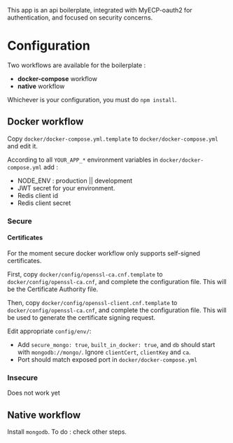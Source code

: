 This app is an api boilerplate, integrated with MyECP-oauth2 for authentication, 
and focused on security concerns.

# Configuration

Two workflows are available for the boilerplate :
   - **docker-compose** workflow
   - **native** workflow
   
Whichever is your configuration, you must do `npm install`.
    

## Docker workflow

Copy `docker/docker-compose.yml.template` to `docker/docker-compose.yml` and edit it.

According to all `YOUR_APP_*` environment variables in `docker/docker-compose.yml` add :
- NODE_ENV : production || development
- JWT secret for your environment.
- Redis client id
- Redis client secret

### Secure

#### Certificates

For the moment secure docker workflow only supports self-signed certificates.

First, copy `docker/config/openssl-ca.cnf.template` to `docker/config/openssl-ca.cnf`, and complete the configuration file.
This will be the Certificate Authority file.

Then, copy `docker/config/openssl-client.cnf.template` to `docker/config/openssl-ca.cnf`, and complete the configuration file.
This will be used to generate the certificate signing request.

Edit appropriate `config/env/`:
- Add `secure_mongo: true`, `built_in_docker: true`, and `db` should start with `mongodb://mongo/`. Ignore `clientCert`, `clientKey` and `ca`. 
- Port should match exposed port in `docker/docker-compose.yml`

### Insecure

Does not work yet

## Native workflow
    
Install `mongodb`. To do : check other steps.
